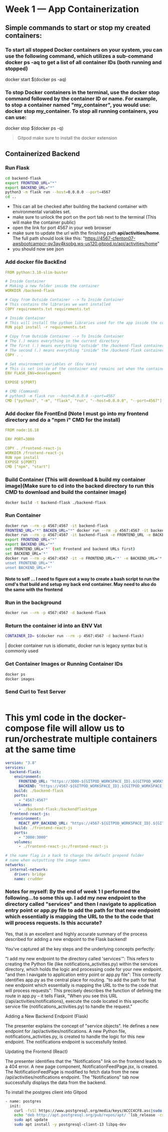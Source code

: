 # Week 1 — App Containerization

## Simple commands to start or stop my created containers:
### To start all stopped Docker containers on your system, you can use the following command, which utilizes a sub-command docker ps -aq to get a list of all container IDs (both running and stopped)
docker start $(docker ps -aq)
### To stop Docker containers in the terminal, use the docker stop command followed by the container ID or name. For example, to stop a container named "my_container", you would use: docker stop my_container. To stop all running containers, you can use: 
docker stop $(docker ps -q)

> Gitpod make sure to install the docker extension
## Containerized Backend
### Run Flask

```sh
cd backend-flask
export FRONTEND_URL="*"
export BACKEND_URL="*"
python3 -m flask run --host=0.0.0.0 --port=4567
cd ..
```
- This can all be checked after building the backend container with environmental variables set.
- make sure to unlock the port on the port tab next to the terminal (This will make the container public)
- open the link for port 4567 in your web browser
-  make sure to update the url with the finishing path **api/activities/home**. The full path should look like this: "https://4567-cfenton07-awsbootcampcr-qy3ay4ksobg.ws-us120.gitpod.io/api/activities/home"
-  you should now see json


### Add docker file BackEnd
```yaml
FROM python:3.10-slim-buster

# Inside Container
# Making a new folder inside the container
WORKDIR /backend-flask

# Copy from Outside Container --> To Inside Container
# This contains the libraries we want installed
COPY requirements.txt requirements.txt

# Inside Container
# This will install the python libraries used for the app inside the container
RUN pip3 install -r requirements.txt

# Copy from Outside Container --> To Inside Container
# The (.) means everything in the current directory
# The first (.) means everything "outside" the /backend-flask container
# The second (.) means everything "inside" the /backend-flask container
COPY . . 

# Set environment variables or (Env Vars)
# This is set inside of the container and remains set when the container is running
ENV FLASK_ENV=development

EXPOSE ${PORT}

# CMD (Command) 
# python3 -m flask run --host=0.0.0.0 --port=4567
CMD ["python3", "-m", "flask", "run", "--host=0.0.0.0", "--port=4567"]
```
### Add docker file FrontEnd (Note I must go into my frontend directory and do a "npm i" CMD for the install)
```yml
FROM node:16.18

ENV PORT=3000

COPY . /frontend-react-js
WORKDIR /frontend-react-js
RUN npm install
EXPOSE ${PORT}
CMD ["npm", "start"]
```
### Build Container (This will download & build my container image)(Make sure to cd into the backed directory to run this CMD to download and build the container image)
```sh
docker build -t backend-flask ./backend-flask
```
### Run Container
```sh
docker run --rm -p 4567:4567 -it backend-flask
FRONTEND_URL="*" BACKEN_URL="*" docker run --rm -p 4567:4567 -it backend-flask
docker run --rm -p 4567:4567 -it backend-flask -e FRONTEND_URL -e BACKEN_URL
export FRONTEND_URL="*"
export BACKEND_URL="*"
set FRONTEND_URL='*' (set Frontend and backend URLs first)
set BACKEND_URL='*'
docker run --rm -p 4567:4567 -it -e FRONTEND_URL='*' -e BACKEND_URL='*' backend-flask (<<Use this command line to run my container with environmental variables after I download and build the container image)
unset FRONTEND_URL='*'
unset BACKEND_URL='*'
```
#### Note to self ... I need to figure out a way to create a bash script to run the cmd's that build and setup my back end container. May need to also do the same with the frontend

### Run in the background
```sh
docker run --rm -p 4567:4567 -d backend-flask
```
### Return the container id into an ENV Vat
```sh
CONTAINER_ID= $(docker run --rm -p 4567:4567 -d backend-flask)
```
| docker container run is idiomatic, docker run is legacy syntax but is commonly used

### Get Container Images or Running Container IDs
```sh
docker ps
docker images
```
### Send Curl to Test Server
```sh

```
# This yml code in the docker-compose file will allow us to run/orchestrate multiple containers at the same time
```yml
version: "3.8"
services:
  backend-flask:
    environment:
      FRONTEND_URL: "https://3000-${GITPOD_WORKSPACE_ID}.${GITPOD_WORKSPACE_CLUSTER_HOST}"
      BACKEND: "https://4567-${GITPOD_WORKSPACE_ID}.${GITPOD_WORKSPACE_CLUSTER_HOST}"
    build: ./backend-flask
    ports:
      - "4567:4567"
    volumes:
      - ./backend-flask:/backendflasktype
  frontend-react-js:
    environment:
      REACT_APP_BACKEND_URL: "https://4567-${GITPOD_WORKSPACE_ID}.${GITPOD_WORKSPACE_CLUSTER_HOST}"
    build: ./frontend-react-js
    ports:
      - "3000:3000"
    volumes:
      - ./frontend-react-js:/frontend-react-js

# the name flag is a hack to change the default prepend folder
# name when outputting the image names
networks:
  internal-network:
    driver: bridge
    name: crudder
```
### Notes for myself: By the end of week 1 I performed the following...to some this up. I add my new endpoint to the directory called "services" and then I navigate to application entry point or app.py file to add the path for that new endpoint which essentially is mapping the URL to the to the code that will process requests. Is this accurate?

Yes, that is an excellent and highly accurate summary of the process described for adding a new endpoint to the Flask backend!

You've captured all the key steps and the underlying concepts perfectly:

"I add my new endpoint to the directory called 'services'": This refers to creating the Python file (like notifications_activities.py) within the services directory, which holds the logic and processing code for your new endpoint.
"and then I navigate to application entry point or app.py file": This correctly identifies app.py as the central place for routing.
"to add the path for that new endpoint which essentially is mapping the URL to the to the code that will process requests": This precisely describes the function of defining the route in app.py – it tells Flask, "When you see this URL (/api/activities/notifications), execute the code located in this specific service file (notifications_activities.py) to handle the request."

Adding a New Backend Endpoint (Flask)

The presenter explains the concept of "service objects".
He defines a new endpoint for /api/activities/notifications.
A new Python file, notifications_activities.py, is created to handle the logic for this new endpoint.
The notifications endpoint is successfully tested.

Updating the Frontend (React)

The presenter identifies that the "Notifications" link on the frontend leads to a 404 error.
A new page component, NotificationFeedPage.jsx, is created.
The NotificationFeedPage is modified to fetch data from the new /api/activities/notifications endpoint.
The "Notifications" tab now successfully displays the data from the backend.


To install the postgres client into Gitpod
```sh
- name: postgres
  init:
    curl -fsSl https://www.postgresql.org/media/keys/ACCC4CF8.asc|sudo gpg --dearmor -o /ect/apt/trusted.gpg.d/postgresql.gpg
    echo "deb http://apt.postgresql.org/pub/repos/apt/ `lsb_release -cs`-pgdg main" |sudo tee /etc/apt/sources.list.d/pgdg.list
    sudo apt update
    sudo apt install -y postgresql-client-13 libpq-dev
```




